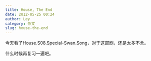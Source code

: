 ```yaml
---
title: House, The End
date: 2012-05-25 00:24
author: Ley
category: 杂文
slug: house-the-end
---
```

今天看了House.S08.Special-Swan.Song，对于这部剧，还是太多不舍。

什么时候再复习一遍吧。

